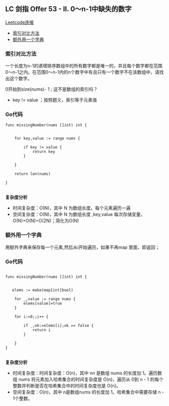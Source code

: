 ## LC 剑指 Offer 53 - II. 0～n-1中缺失的数字
[Leetcode连接](https://leetcode.cn/problems/que-shi-de-shu-zi-lcof/)

- [索引对比方法](#solution1)
- [额外用一个字典](#solution1)


### <span id="solution1">索引对比方法</span>

一个长度为n-1的递增排序数组中的所有数字都是唯一的，并且每个数字都在范围0～n-1之内。在范围0～n-1内的n个数字中有且只有一个数字不在该数组中，请找出这个数字。</br>

0开始到size(nums)- 1 ; 这不是数组的索引吗？ 
- key != value ；按照题义，索引等于元素值


### Go代码

``` go（此处换成你的语言，比如js，py 等）
func missingNumber(nums []int) int {


    for key,value := range nums {

        if key != value {
            return key 
        }

    }

    return len(nums)

}


```

**复杂度分析**
- 时间复杂度：O(N)，其中 N 为数组长度。每个元素遍历一遍
- 空间复杂度：O(N)，其中 N 为数组长度 ,key,value 每次存储变量，O(N)+O(N)=O(2N)；简化为O(N)

### <span id="solution2">额外用一个字典</span>
用额外字典来保存每一个元素,然后从i开始遍历，如果不再map 里面，即返回；

### Go代码


``` go（此处换成你的语言，比如js，py 等）

func missingNumber(nums []int) int {


   elems := make(map[int]bool)

    for _,value := range nums {
        elems[value]=true 
    }

    for i:=0;;i++ {

        if _,ok:=elems[i];ok == false {
            return i
        }
        
    }
}


```


**复杂度分析**
- 时间复杂度：时间复杂度：O(n)，其中 nn 是数组 nums 的长度加 1。遍历数组 nums 将元素加入哈希集合的时间复杂度是 O(n)，遍历从 0到 n - 1 的每个整数并判断是否在哈希集合中的时间复杂度也是 O(n)。
- 空间复杂度：O(n)，其中 n是数组nums 的长度加 1。哈希集合中需要存储 n - 1个整数。
